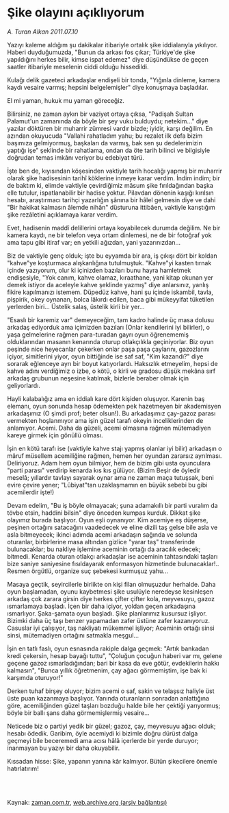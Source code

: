 # Şike olayını açıklıyorum

*A. Turan Alkan 2011.07.10*

<td class="columnist-detail">
<p>Yazıyı kaleme aldığım şu dakikalar itibariyle ortalık şike iddialarıyla yıkılıyor. Haberi duyduğumuzda, "Bunun da arkası fos çıkar; Türkiye'de şike yapıldığını herkes bilir, kimse ispat edemez" diye düşündükse de geçen saatler itibariyle meselenin ciddi olduğu hissedildi.</p>
<p>
<div id="haberMetinDiv">
<p>Kulağı delik gazeteci arkadaşlar endişeli bir tonda, "Yığınla dinleme, kamera kaydı vesaire varmış; hepsini belgelemişler" diye konuşmaya başladılar.
<p>El mi yaman, hukuk mu yaman göreceğiz.
<p>Bilirsiniz, ne zaman aykırı bir vaziyet ortaya çıksa, "Padişah Sultan Palamut'un zamanında da böyle bir şey vuku bulduydu; netekim..." diye yazılar döktüren bir muharrir zümresi vardır bizde; iyidir, karşı değilim. En azından okuyucuda "Vallahi rahatladım yahu; bu rezalet ilk defa bizim başımıza gelmiyormuş, başkaları da varmış, bak sen şu dedelerimizin yaptığı işe" şeklinde bir rahatlama, ondan da öte tarih bilinci ve bilgisiyle doğrudan temas imkânı veriyor bu edebiyat türü.
<p>İşte ben de, kıyısından köşesinden vaktiyle tarih hocalığı yapmış bir muharrir olarak şike hadisesinin tarihî köklerine inmeye karar verdim. İndim indim; bir de baktım ki, elimde vaktiyle çevirdiğimiz mâsum şike fırıldağından başka elle tutulur, ispatlanabilir bir hadise yoktur. Pilavdan dönenin kaşığı kırılsın hesabı, araştırmacı tarihçi yazarlığın şânına bir hâlel gelmesin diye ve dahi "Bir hakikat kalmasın âlemde nihân" düsturuna ittibâen, vaktiyle karıştığım şike rezâletini açıklamaya karar verdim.
<p>Evet, hadisenin maddî delillerini ortaya koyabilecek durumda değilim. Ne bir kamera kaydı, ne bir telefon veya ortam dinlemesi, ne de bir fotoğraf yok ama tapu gibi itiraf var; en yetkili ağızdan, yani yazarınızdan...
<p>Biz de vaktiyle genç olduk; işte bu eyyamda bir ara, iş çıkışı dört bir koldan "kahve"ye koşturmaca alışkanlığına tutulmuştuk. "Kahve"yi kasten tırnak içinde yazıyorum, olur ki içinizden bazıları bunu hayra hamletmek endişesiyle, "Yok canım, kahve olamaz, kıraathane, yani kitap okunan yer demek istiyor da aceleyle kahve şeklinde yazmış" diye anlarsınız, yanlış fikire kapılmanızı istemem. Düpedüz kahve, hani şu içinde iskambil, tavla, pişpirik, okey oynanan, bolca lâkırdı edilen, baca gibi mükeyyifat tüketilen yerlerden biri... Üstelik salaş, üstelik kirli bir yer...
<p>"Esaslı bir karemiz var" demeyeceğim, tam kadro halinde üç masa dolusu arkadaş ediyorduk ama içimizden bazıları (Onlar kendilerini iyi bilirler), o yaşa gelmelerine rağmen para-turadan gayrı oyun öğrenememiş olduklarından masanın kenarında oturup otlakçılıkla geçiniyorlar. Biz oyun peşinde nice heyecanlar çekerken onlar paşa paşa çaylarını, gazozlarını içiyor, simitlerini yiyor, oyun bittiğinde ise saf saf, "Kim kazandı?" diye sorarak eğlenceye ayrı bir boyut katıyorlardı. Haksızlık etmeyelim, hepsi de kahve adını verdiğimiz o izbe, o kötü, o kirli ve gradosu düşük mekâna sırf arkadaş grubunun neşesine katılmak, bizlerle beraber olmak için geliyorlardı.
<p>Hayli kalabalığız ama en iddialı kare dört kişiden oluşuyor. Karenin baş elemanı, oyun sonunda hesap ödemekten pek hazetmeyen bir akademisyen arkadaşımız (O şimdi prof; beter olsun!). Bu arkadaşımız çay-gazoz parası vermekten hoşlanmıyor ama işin güzel tarafı okeyin inceliklerinden de anlamıyor. Acemi. Daha da güzeli, acemi olmasına rağmen mütemadiyen kareye girmek için gönüllü olması.
<p>İşin en kötü tarafı ise (vaktiyle kahve stajı yapmış olanlar iyi bilir) arkadaşın o mâruf müsellem acemiliğine rağmen, hemen her oyundan zararsız ayrılması. Deliriyoruz. Adam hem oyun bilmiyor, hem de bizim gibi usta oyunculara "parti parası" verdirip kenarda kıs kıs gülüyor. (Bizim Beşir de öyledir meselâ; yıllardır tavlayı sayarak oynar ama ne zaman maça tutuşsak, beni evire çevire yener; "Lûbiyat"tan uzaklaşmamın en büyük sebebi bu gibi acemilerdir işte!)
<p>Devam edelim, "Bu iş böyle olmayacak; şuna adamakıllı bir parti vuralım da tövbe etsin, haddini bilsin" diye önceden kumpas kurduk. Dikkat şike olayımız burada başlıyor. Oyun eşli oynanıyor. Kim acemiye eş düşerse, peşinen ortağını satacağını vaadedecek ve eline dizili taş gelse bile asla ve asla bitmeyecek; ikinci adımda acemi arkadaşın sağında ve solunda oturanlar, birbirlerine masa altından gizlice "yarar taş" transferinde bulunacaklar; bu nakliye işlemine aceminin ortağı da aracılık edecek; bitmedi. Kenarda oturan otlakçı arkadaşlar ise aceminin tahtasındaki taşları bize saniye saniyesine fısıldayarak enformasyon hizmetinde bulunacaklar!.. Resmen örgütlü, organize suç şebekesi kurmuşuz yahu...
<p>Masaya geçtik, seyircilerle birlikte on kişi filan olmuşuzdur herhalde. Daha oyun başlamadan, oyunu kaybetmesi şike usulüyle neredeyse kesinleşen arkadaş çok zarara girsin diye herkes çifter çifter kola, meyvesuyu, gazoz ısmarlamaya başladı. İçen bir daha içiyor, yoldan geçen arkadaşına ısmarlıyor. Şaka-şamata oyun başladı. Şike planlarımız kusursuz işliyor. Bizimki daha üç taşı benzer yapamadan zafer üstüne zafer kazanıyoruz. Casuslar iyi çalışıyor, taş nakliyatı mükemmel işliyor; Aceminin ortağı sinsi sinsi, mütemadiyen ortağını satmakla meşgul...
<p>İşin en tatlı faslı, oyun esnasında rakiple dalga geçmek: "Artık bankadan kredi çekersin, hesap bayağı tuttu", "Çoluğun çocuğun haberi var mı, gelene geçene gazoz ısmarladığından; bari bir kasa da eve götür, evdekilerin hakkı kalmasın", "Bunca yıllık öğretmenim, çay ağacı görmemiştim, işe bak ki karşımda oturuyor!"
<p>Derken tuhaf birşey oluyor; bizim acemi o saf, sakin ve telaşsız haliyle üst üste puan kazanmaya başlıyor. Yanında oturanların sonradan anlattığına göre, acemiliğinden güzel taşları bozduğu halde bile her çektiği yarıyormuş; böyle bir ballı şans daha görmemişlermiş vesaire...
<p>Neticede biz o partiyi yedik bir güzel; gazoz, çay, meyvesuyu ağacı olduk; hesabı ödedik. Garibim, öyle acemiydi ki bizimle doğru dürüst dalga geçmeyi bile beceremedi ama acısı hâlâ içerlerde bir yerde duruyor; inanmayan bu yazıyı bir daha okuyabilir.
<p>Kıssadan hisse: Şike, yapanın yanına kâr kalmıyor. Bütün şikecilere önemle hatırlatırım! </p></p></p></p></p></p></p></p></p></p></p></p></p></p></p></div>
</p>


<p><br>
		 </br></p></td>

Kaynak: [zaman.com.tr](http://zaman.com.tr/yazar.do?yazino=1156326), [web.archive.org (arşiv bağlantısı)](http://web.archive.org/web/20110904012751/http://www.zaman.com.tr:80/yazar.do?yazino=1156326)
